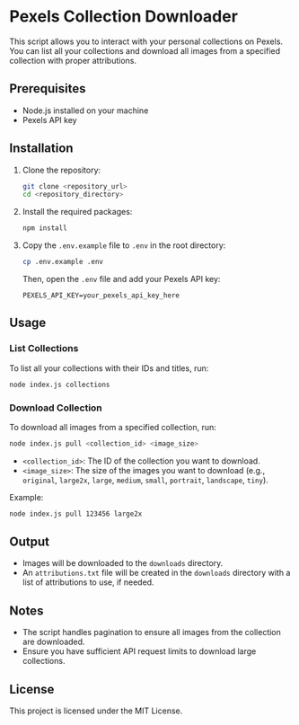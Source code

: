 # Pexels Collection Downloader

This script allows you to interact with your personal collections on Pexels. You can list all your collections and download all images from a specified collection with proper attributions.

## Prerequisites

- Node.js installed on your machine
- Pexels API key

## Installation

1. Clone the repository:
    ```sh
    git clone <repository_url>
    cd <repository_directory>
    ```

2. Install the required packages:
    ```sh
    npm install
    ```

3. Copy the `.env.example` file to `.env` in the root directory:
    ```sh
    cp .env.example .env
    ```
   Then, open the `.env` file and add your Pexels API key:
    ```env
    PEXELS_API_KEY=your_pexels_api_key_here
    ```

## Usage

### List Collections

To list all your collections with their IDs and titles, run:
```sh
node index.js collections
```

### Download Collection

To download all images from a specified collection, run:
```sh
node index.js pull <collection_id> <image_size>
```
- `<collection_id>`: The ID of the collection you want to download.
- `<image_size>`: The size of the images you want to download (e.g., `original`, `large2x`, `large`, `medium`, `small`, `portrait`, `landscape`, `tiny`).

Example:
```sh
node index.js pull 123456 large2x
```

## Output

- Images will be downloaded to the `downloads` directory.
- An `attributions.txt` file will be created in the `downloads` directory with a list of attributions to use, if needed.

## Notes

- The script handles pagination to ensure all images from the collection are downloaded.
- Ensure you have sufficient API request limits to download large collections.

## License

This project is licensed under the MIT License.